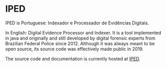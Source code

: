 # IPED

IPED is Portuguese: Indexador e Processador de Evidências Digitais.

In English: Digital Evidence Processor and Indexer. It is a tool implemented in java and originally and still developed by digital forensic experts from Brazilian Federal Police since 2012. 
Although it was always meant to be open source, its source code was effectively made public in 2019.


The source code and documentation is currently hosted at [IPED](https://github.com/sepinf-inc/IPED).
